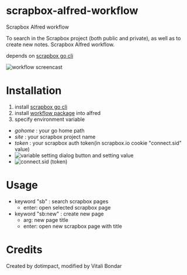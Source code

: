 # scrapbox-alfred-workflow
Scrapbox Alfred workflow

To search in the Scrapbox project (both public and private), as well as to create new notes.
Scrapbox Alfred workflow.

depends on [scrapbox go cli](https://github.com/ohtomi/scrapbox)

![workflow screencast](https://i.gyazo.com/6a5b23660e0d2964f65b7ed29a0d33bb.gif)

# Installation
1. install [scrapbox go cli](https://github.com/ohtomi/scrapbox)
2. install [workflow package](https://github.com/vitalibondar/scrapbox-alfred-workflow/releases/) into alfred
3. specify environment variable
  - *gohome* : your go home path
  - *site* : your scrapbox project name
  - *token* : your scrapbox auth token(in scrapbox.io cookie "connect.sid" value)
  - ![variable setting dialog button and setting value](https://i.gyazo.com/dcb822d00460b159c0f141d499135a0b.png)
  - ![connect.sid (token)](https://i.gyazo.com/14db15332b6395cf6737dfd8160a2b9b.png)
  
# Usage
- keyword "sb" : search scrapbox pages
  - enter: open selected scrapbox page
- keyword "sb:new" : create new page
  - arg: new page title
  - enter: open new scrapbox page with title
  
# Credits
Created by dotimpact, modified by Vitali Bondar
